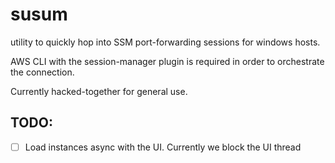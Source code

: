 # susum

utility to quickly hop into SSM port-forwarding sessions for windows hosts.

AWS CLI with the session-manager plugin is required in order to orchestrate the connection.

Currently hacked-together for general use.

## TODO:

 - [ ] Load instances async with the UI. Currently we block the UI thread
